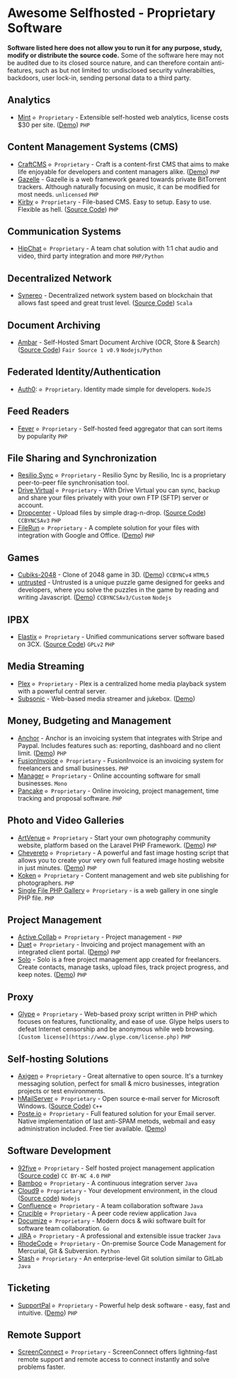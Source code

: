 # Awesome Selfhosted - Proprietary Software

**Software listed here does not allow you to run it for any purpose, study, modify or distribute the source code.** Some of the software here may not be audited due to its closed source nature, and can therefore contain anti-features, such as but not limited to: undisclosed security vulnerabilties, backdoors, user lock-in, sending personal data to a third party.


## Analytics

  * [Mint](http://haveamint.com/) `⊘ Proprietary` - Extensible self-hosted web analytics, license costs $30 per site. ([Demo](http://mimeoverse.com/mint/)) `PHP`


## Content Management Systems (CMS)

  * [CraftCMS](https://craftcms.com/) `⊘ Proprietary` - Craft is a content-first CMS that aims to make life enjoyable for developers and content managers alike. ([Demo](https://demo.craftcms.com/)) `PHP`
  * [Gazelle](https://github.com/WhatCD/Gazelle) - Gazelle is a web framework geared towards private BitTorrent trackers. Although naturally focusing on music, it can be modified for most needs. `unlicensed` `PHP`
  * [Kirby](https://getkirby.com/) `⊘ Proprietary` - File-based CMS. Easy to setup. Easy to use. Flexible as hell. ([Source Code](https://github.com/getkirby/kirby)) `PHP` 


## Communication Systems

  * [HipChat](https://www.atlassian.com/software/hipchat) `⊘ Proprietary` - A team chat solution with 1:1 chat audio and video, third party integration and more `PHP/Python`

  
## Decentralized Network

  * [Synereo](https://www.synereo.com/) - Decentralized network system based on blockchain that allows fast speed and great trust level. ([Source Code](https://github.com/synereo/synereo)) `Scala`  

## Document Archiving
 * [Ambar](https://ambar.cloud) - Self-Hosted Smart Document Archive (OCR, Store & Search) ([Source Code](https://github.com/RD17/ambar)) `Fair Source 1 v0.9` `Nodejs/Python`  
  
## Federated Identity/Authentication

  * [Auth0](https://auth0.com/docs/appliance): `⊘ Proprietary`. Identity made simple for developers. `NodeJS`

  
## Feed Readers

  * [Fever](http://feedafever.com/) `⊘ Proprietary` - Self-hosted feed aggregator that can sort items by popularity `PHP`


## File Sharing and Synchronization

  * [Resilio Sync](https://www.resilio.com/) `⊘ Proprietary` - Resilio Sync by Resilio, Inc is a proprietary peer-to-peer file synchronisation tool.
  * [Drive Virtual](http://www.drivevirtual.com/) `⊘ Proprietary` - With Drive Virtual you can sync, backup and share your files privately with your own FTP (SFTP) server or account.
  * [Dropcenter](http://projet.idleman.fr/dropcenter/) - Upload files by simple drag-n-drop. ([Source Code](https://github.com/ldleman/dropcenter)) `CCBYNCSAv3` `PHP`
  * [FileRun](http://www.filerun.com/) `⊘ Proprietary` - A complete solution for your files with integration with Google and Office. ([Demo](http://www.filerun.com/demo)) `PHP`


## Games

  * [Cubiks-2048](https://github.com/Kshitij-Banerjee/Cubiks-2048) - Clone of 2048 game in 3D. ([Demo](https://kshitij-banerjee.github.io/Cubiks-2048/)) `CCBYNCv4` `HTML5`
  * [untrusted](https://github.com/AlexNisnevich/untrusted) - Untrusted is a unique puzzle game designed for geeks and developers, where you solve the puzzles in the game by reading and writing Javascript. ([Demo](http://alex.nisnevich.com/untrusted/)) `CCBYNCSAv3/Custom` `Nodejs`

## IPBX

  * [Elastix](http://www.elastix.org) `⊘ Proprietary` - Unified communications server software based on 3CX. ([Source Code](https://svn.code.sf.net/p/elastix/code/trunk/)) `GPLv2` `PHP`


## Media Streaming

  * [Plex](https://plex.tv/) `⊘ Proprietary` - Plex is a centralized home media playback system with a powerful central server.
  * [Subsonic](http://subsonic.org/) - Web-based media streamer and jukebox. ([Demo](http://demo.subsonic.org/login.view?user=guest4&password=guest))

  
## Money, Budgeting and Management

  * [Anchor](http://theanchorapp.com/) - Anchor is an invoicing system that integrates with Stripe and Paypal. Includes features such as: reporting, dashboard and no client limit. ([Demo](http://theanchorapp.com/demo/admin-login)) `PHP`
  * [FusionInvoice](https://www.fusioninvoice.com) `⊘ Proprietary` - FusionInvoice is an invoicing system for freelancers and small businesses. `PHP`
  * [Manager](http://manager.io/server) `⊘ Proprietary` - Online accounting software for small businesses. `Mono`
  * [Pancake](http://pancakeapp.com/) `⊘ Proprietary` - Online invoicing, project management, time tracking and proposal software. `PHP`


## Photo and Video Galleries

  * [ArtVenue](http://codecanyon.net/item/artvenue-image-sharing-community-script/5771542) `⊘ Proprietary` - Start your own photography community website, platform based on the Laravel PHP Framework. ([Demo](http://codecanyon.net/item/artvenue-image-sharing-community-script/full_screen_preview/5771542)) `PHP`
  * [Chevereto](https://chevereto.com/) `⊘ Proprietary` - A powerful and fast image hosting script that allows you to create your very own full featured image hosting website in just minutes. ([Demo](http://demo.chevereto.com/)) `PHP`
  * [Koken](http://koken.me/) `⊘ Proprietary` - Content management and web site publishing for photographers. `PHP`
  * [Single File PHP Gallery](http://sye.dk/sfpg/) `⊘ Proprietary` - is a web gallery in one single PHP file. `PHP` 

  
## Project Management
  * [Active Collab](https://www.activecollab.com/) `⊘ Proprietary` - Project management - `PHP`
  * [Duet](https://duetapp.com/) `⊘ Proprietary` - Invoicing and project management with an integrated client portal. ([Demo](https://duetapp.com/demo/#dashboard)) `PHP`
  * [Solo](http://www.getsoloapp.com/) - Solo is a free project management app created for freelancers. Create contacts, manage tasks, upload files, track project progress, and keep notes. ([Demo](http://www.getsoloapp.com/demo/)) `PHP`

  
## Proxy
  * [Glype](https://www.glype.com/) `⊘ Proprietary` - Web-based proxy script written in PHP which focuses on features, functionality, and ease of use. Glype helps users to defeat Internet censorship and be anonymous while web browsing. `[Custom license](https://www.glype.com/license.php)` `PHP`
  
  
## Self-hosting Solutions
  * [Axigen](https://www.axigen.com/mail-server/free/) `⊘ Proprietary` -  Great alternative to open source. It's a turnkey messaging solution, perfect for small & micro businesses, integration projects or test environments.
  * [hMailServer](https://www.hmailserver.com) `⊘ Proprietary` - Open source e-mail server for Microsoft Windows. ([Source Code](https://github.com/hmailserver/hmailserver)) `C++`
  * [Poste.io](https://poste.io) `⊘ Proprietary` - Full featured solution for your Email server. Native implementation of last anti-SPAM metods, webmail and easy administration included. Free tier available. ([Demo](https://poste.io/admin/login#admin@poste.io;admin))

  
## Software Development

  * [92five](http://92fiveapp.com/) `⊘ Proprietary` - Self hosted project management application ([Source code](https://github.com/chintanbanugaria/92five)) `CC BY-NC 4.0` `PHP`
  * [Bamboo](https://www.atlassian.com/software/bamboo) `⊘ Proprietary` - A continuous integration server `Java`
  * [Cloud9](https://c9.io/) `⊘ Proprietary` - Your development environment, in the cloud ([Source code](https://github.com/c9/core)) `Nodejs`
  * [Confluence](https://www.atlassian.com/software/confluence) `⊘ Proprietary` - A team collaboration software `Java`
  * [Crucible](https://www.atlassian.com/software/crucible/overview) `⊘ Proprietary` - A peer code review application `Java`
  * [Documize](https://documize.com) `⊘ Proprietary` - Modern docs & wiki software built for software team collaboration. `Go`
  * [JIRA](https://www.atlassian.com/software/jira) `⊘ Proprietary` - A professional and extensible issue tracker `Java`
  * [RhodeCode](https://rhodecode.com) `⊘ Proprietary` - On-premise Source Code Management for Mercurial, Git & Subversion. `Python`
  * [Stash](https://www.atlassian.com/software/stash) `⊘ Proprietary` - An enterprise-level Git solution similar to GitLab `Java`

  
## Ticketing
  * [SupportPal](https://www.supportpal.com/) `⊘ Proprietary` - Powerful help desk software - easy, fast and intuitive. ([Demo](http://demo.supportpal.com/)) `PHP`


## Remote Support

 * [ScreenConnect](https://www.screenconnect.com/) `⊘ Proprietary` - ScreenConnect offers lightning-fast remote support and remote access to connect instantly and solve problems faster.
